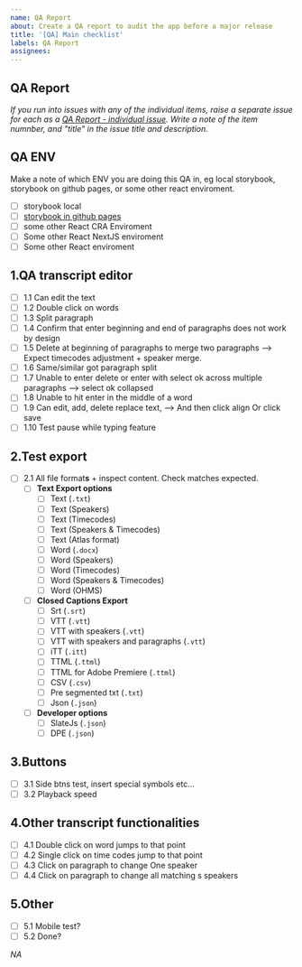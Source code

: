 ```yaml
---
name: QA Report
about: Create a QA report to audit the app before a major release
title: '[QA] Main checklist'
labels: QA Report
assignees:
---
```


## QA Report

<!-- See [QA](/docs/QA/index.md) instructions in docs for more info on the process. -->

_If you run into issues with any of the individual items, raise a separate issue for each as a [QA Report - individual issue](https://github.com/newscorp-ghfb/dj-tools-transcribe/issues/new?assignees=&labels=QA%20Issue&template=qa_individual_issue_report.md&title=[QA]%20Issue%20#1.1%20Can%20edit%20the%0text). Write a note of the item numnber, and "title" in the issue title and description._

<!-- Top tip: view the text of this issue in "preview" mode to make it easier to click through the checkboxes -->

## QA ENV

Make a note of which ENV you are doing this QA in, eg local storybook, storybook on github pages, or some other react enviroment.

- [ ] storybook local
- [ ] [storybook in github pages](https://pietropassarelli.com/slate-transcript-editor/?path=/story/slatetranscripteditor--demo)
- [ ] some other React CRA Enviroment
- [ ] Some other React NextJS enviroment
- [ ] Some other React enviroment

## 1.QA transcript editor

- [ ] 1.1 Can edit the text
- [ ] 1.2 Double click on words
- [ ] 1.3 Split paragraph
- [ ] 1.4 Confirm that enter beginning and end of paragraphs does not work by design
- [ ] 1.5 Delete at beginning of paragraphs to merge two paragraphs --> Expect timecodes adjustment + speaker merge.
- [ ] 1.6 Same/similar got paragraph split
- [ ] 1.7 Unable to enter delete or enter with select ok across multiple paragraphs —> select ok collapsed
- [ ] 1.8 Unable to hit enter in the middle of a word
- [ ] 1.9 Can edit, add, delete replace text, --> And then click align Or click save
- [ ] 1.10 Test pause while typing feature

## 2.Test export

- [ ] 2.1 All file format**s** + inspect content. Check matches expected.
  - [ ] **Text Export options**
    - [ ] Text (<code>.txt</code>)
    - [ ] Text (Speakers)
    - [ ] Text (Timecodes)
    - [ ] Text (Speakers & Timecodes)
    - [ ] Text (Atlas format)
    - [ ] Word (<code>.docx</code>)
    - [ ] Word (Speakers)
    - [ ] Word (Timecodes)
    - [ ] Word (Speakers & Timecodes)
    - [ ] Word (OHMS)
  - [ ] **Closed Captions Export**
    - [ ] Srt (`.srt`)
    - [ ] VTT (`.vtt`)
    - [ ] VTT with speakers (`.vtt`)
    - [ ] VTT with speakers and paragraphs (`.vtt`)
    - [ ] iTT (`.itt`)
    - [ ] TTML (`.ttml`)
    - [ ] TTML for Adobe Premiere (`.ttml`)
    - [ ] CSV (`.csv`)
    - [ ] Pre segmented txt (`.txt`)
    - [ ] Json (`.json`)
  - [ ] **Developer options**
    - [ ] SlateJs (<code>.json</code>)
    - [ ] DPE (<code>.json</code>)

## 3.Buttons

- [ ] 3.1 Side btns test, insert special symbols etc...
- [ ] 3.2 Playback speed

## 4.Other transcript functionalities

- [ ] 4.1 Double click on word jumps to that point
- [ ] 4.2 Single click on time codes jump to that point
- [ ] 4.3 Click on paragraph to change One speaker
- [ ] 4.4 Click on paragraph to change all matching s speakers

## 5.Other

- [ ] 5.1 Mobile test?
- [ ] 5.2 Done?

<!-- Anything else noteworthy, eg things you noticed that are either bugs or not quiet right, outside of the steps above?  -->

_NA_
